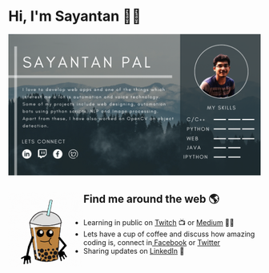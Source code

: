 # Hi, I'm Sayantan 👋🏼 

<img src="https://github.com/Sayantan-world/temporary-images/blob/master/bio_w.png?raw=true" alt="banner that says Sayantan Pal - About">

## Find me around the web 🌎 <a href="https://github.com/sponsors/M0nica"><img align="left" width="150" height="150" src="https://github.com/Sayantan-world/temporary-images/blob/master/coffee.gif?raw=true"></a>
- Learning in public on <a href="https://www.twitch.tv/chocolatekiddo">Twitch</a> 📺 or <a href="https://medium.com/@sayantan.world98">Medium</a> ✍🏾
- Lets have a cup of coffee and discuss how amazing coding is, connect in<a href="https://www.facebook.com/profile.php?id=100009011024546"> Facebook</a> or 
  <a href="https://twitter.com/sayantan_world"> Twitter</a>
- Sharing updates on <a href="https://www.linkedin.com/in/sayantan-pal-3b900bb6/">LinkedIn</a> 💼
